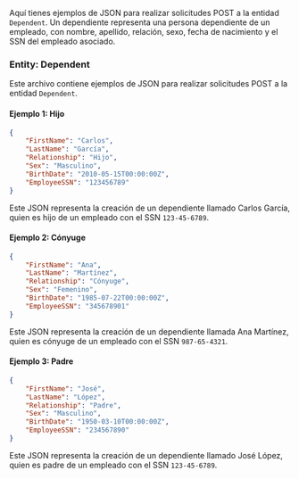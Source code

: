 Aquí tienes ejemplos de JSON para realizar solicitudes POST a la entidad `Dependent`. Un dependiente representa una persona dependiente de un empleado, con nombre, apellido, relación, sexo, fecha de nacimiento y el SSN del empleado asociado.

### Entity: Dependent

Este archivo contiene ejemplos de JSON para realizar solicitudes POST a la entidad `Dependent`.

#### Ejemplo 1: Hijo

```json
{
    "FirstName": "Carlos",
    "LastName": "García",
    "Relationship": "Hijo",
    "Sex": "Masculino",
    "BirthDate": "2010-05-15T00:00:00Z",
    "EmployeeSSN": "123456789"
}
```

Este JSON representa la creación de un dependiente llamado Carlos García, quien es hijo de un empleado con el SSN `123-45-6789`.

#### Ejemplo 2: Cónyuge

```json
{
    "FirstName": "Ana",
    "LastName": "Martínez",
    "Relationship": "Cónyuge",
    "Sex": "Femenino",
    "BirthDate": "1985-07-22T00:00:00Z",
    "EmployeeSSN": "345678901"
}
```

Este JSON representa la creación de un dependiente llamada Ana Martínez, quien es cónyuge de un empleado con el SSN `987-65-4321`.

#### Ejemplo 3: Padre

```json
{
    "FirstName": "José",
    "LastName": "López",
    "Relationship": "Padre",
    "Sex": "Masculino",
    "BirthDate": "1950-03-10T00:00:00Z",
    "EmployeeSSN": "234567890"
}
```

Este JSON representa la creación de un dependiente llamado José López, quien es padre de un empleado con el SSN `123-45-6789`.
